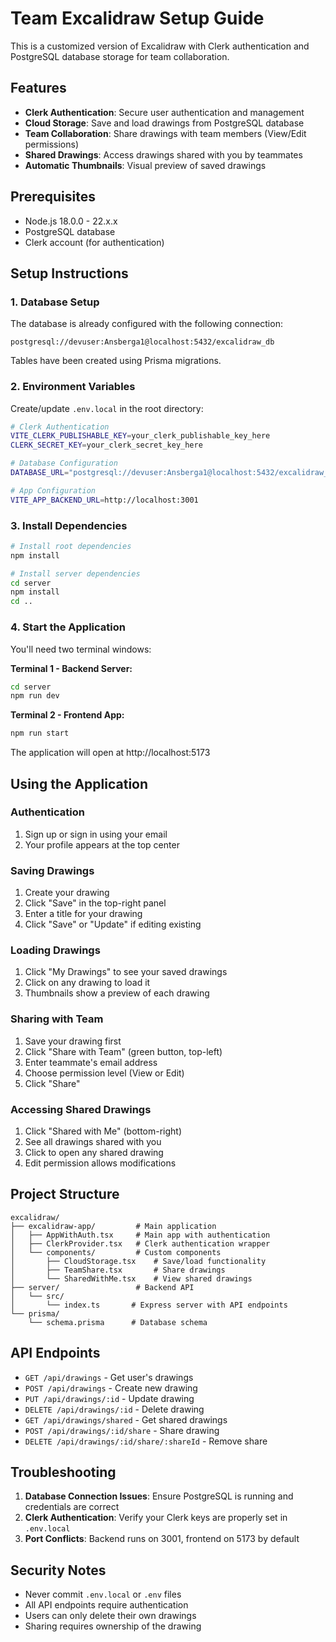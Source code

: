 # Team Excalidraw Setup Guide

This is a customized version of Excalidraw with Clerk authentication and PostgreSQL database storage for team collaboration.

## Features

- **Clerk Authentication**: Secure user authentication and management
- **Cloud Storage**: Save and load drawings from PostgreSQL database
- **Team Collaboration**: Share drawings with team members (View/Edit permissions)
- **Shared Drawings**: Access drawings shared with you by teammates
- **Automatic Thumbnails**: Visual preview of saved drawings

## Prerequisites

- Node.js 18.0.0 - 22.x.x
- PostgreSQL database
- Clerk account (for authentication)

## Setup Instructions

### 1. Database Setup

The database is already configured with the following connection:

```
postgresql://devuser:Ansberga1@localhost:5432/excalidraw_db
```

Tables have been created using Prisma migrations.

### 2. Environment Variables

Create/update `.env.local` in the root directory:

```bash
# Clerk Authentication
VITE_CLERK_PUBLISHABLE_KEY=your_clerk_publishable_key_here
CLERK_SECRET_KEY=your_clerk_secret_key_here

# Database Configuration
DATABASE_URL="postgresql://devuser:Ansberga1@localhost:5432/excalidraw_db"

# App Configuration
VITE_APP_BACKEND_URL=http://localhost:3001
```

### 3. Install Dependencies

```bash
# Install root dependencies
npm install

# Install server dependencies
cd server
npm install
cd ..
```

### 4. Start the Application

You'll need two terminal windows:

**Terminal 1 - Backend Server:**

```bash
cd server
npm run dev
```

**Terminal 2 - Frontend App:**

```bash
npm run start
```

The application will open at http://localhost:5173

## Using the Application

### Authentication

1. Sign up or sign in using your email
2. Your profile appears at the top center

### Saving Drawings

1. Create your drawing
2. Click "Save" in the top-right panel
3. Enter a title for your drawing
4. Click "Save" or "Update" if editing existing

### Loading Drawings

1. Click "My Drawings" to see your saved drawings
2. Click on any drawing to load it
3. Thumbnails show a preview of each drawing

### Sharing with Team

1. Save your drawing first
2. Click "Share with Team" (green button, top-left)
3. Enter teammate's email address
4. Choose permission level (View or Edit)
5. Click "Share"

### Accessing Shared Drawings

1. Click "Shared with Me" (bottom-right)
2. See all drawings shared with you
3. Click to open any shared drawing
4. Edit permission allows modifications

## Project Structure

```
excalidraw/
├── excalidraw-app/         # Main application
│   ├── AppWithAuth.tsx     # Main app with authentication
│   ├── ClerkProvider.tsx   # Clerk authentication wrapper
│   └── components/         # Custom components
│       ├── CloudStorage.tsx    # Save/load functionality
│       ├── TeamShare.tsx       # Share drawings
│       └── SharedWithMe.tsx    # View shared drawings
├── server/                 # Backend API
│   └── src/
│       └── index.ts       # Express server with API endpoints
└── prisma/
    └── schema.prisma      # Database schema
```

## API Endpoints

- `GET /api/drawings` - Get user's drawings
- `POST /api/drawings` - Create new drawing
- `PUT /api/drawings/:id` - Update drawing
- `DELETE /api/drawings/:id` - Delete drawing
- `GET /api/drawings/shared` - Get shared drawings
- `POST /api/drawings/:id/share` - Share drawing
- `DELETE /api/drawings/:id/share/:shareId` - Remove share

## Troubleshooting

1. **Database Connection Issues**: Ensure PostgreSQL is running and credentials are correct
2. **Clerk Authentication**: Verify your Clerk keys are properly set in `.env.local`
3. **Port Conflicts**: Backend runs on 3001, frontend on 5173 by default

## Security Notes

- Never commit `.env.local` or `.env` files
- All API endpoints require authentication
- Users can only delete their own drawings
- Sharing requires ownership of the drawing
